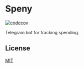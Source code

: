 # Speny

[![codecov](https://codecov.io/gh/shvixxl/speny/branch/main/graph/badge.svg?token=MMK9VJ4FGW)](https://codecov.io/gh/shvixxl/speny)

Telegram bot for tracking spending.

## License

[MIT](LICENSE)

